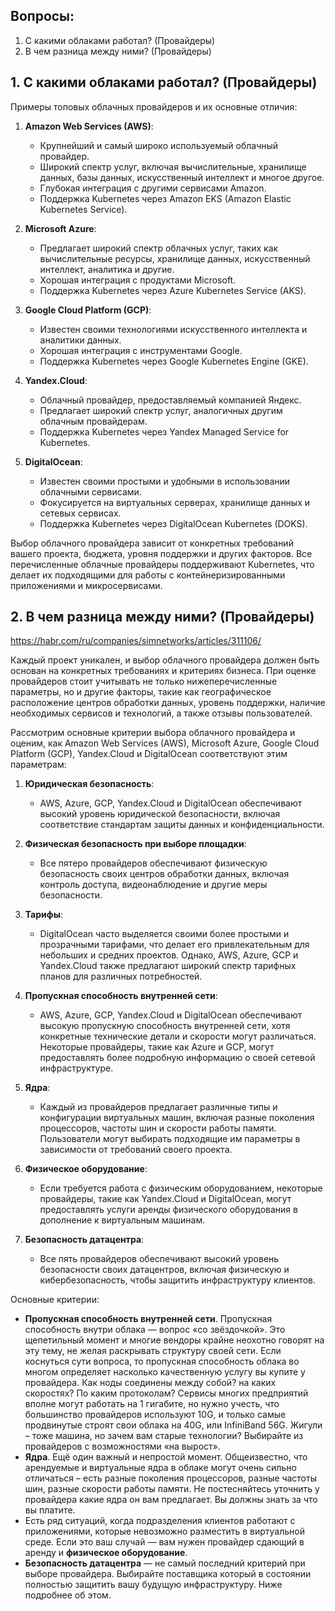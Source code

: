 ## Вопросы:
1. С какими облаками работал? (Провайдеры)
2. В чем разница между ними? (Провайдеры)

## 1. С какими облаками работал? (Провайдеры)

Примеры топовых облачных провайдеров и их основные отличия:

1. **Amazon Web Services (AWS)**:
   - Крупнейший и самый широко используемый облачный провайдер.
   - Широкий спектр услуг, включая вычислительные, хранилище данных, базы данных, искусственный интеллект и многое другое.
   - Глубокая интеграция с другими сервисами Amazon.
   - Поддержка Kubernetes через Amazon EKS (Amazon Elastic Kubernetes Service).

2. **Microsoft Azure**:
   - Предлагает широкий спектр облачных услуг, таких как вычислительные ресурсы, хранилище данных, искусственный интеллект, аналитика и другие.
   - Хорошая интеграция с продуктами Microsoft.
   - Поддержка Kubernetes через Azure Kubernetes Service (AKS).

3. **Google Cloud Platform (GCP)**:
   - Известен своими технологиями искусственного интеллекта и аналитики данных.
   - Хорошая интеграция с инструментами Google.
   - Поддержка Kubernetes через Google Kubernetes Engine (GKE).

4. **Yandex.Cloud**:
   - Облачный провайдер, предоставляемый компанией Яндекс.
   - Предлагает широкий спектр услуг, аналогичных другим облачным провайдерам.
   - Поддержка Kubernetes через Yandex Managed Service for Kubernetes.

5. **DigitalOcean**:
   - Известен своими простыми и удобными в использовании облачными сервисами.
   - Фокусируется на виртуальных серверах, хранилище данных и сетевых сервисах.
   - Поддержка Kubernetes через DigitalOcean Kubernetes (DOKS).

Выбор облачного провайдера зависит от конкретных требований вашего проекта, бюджета, уровня поддержки и других факторов. Все перечисленные облачные провайдеры поддерживают Kubernetes, что делает их подходящими для работы с контейнеризированными приложениями и микросервисами.

## 2. В чем разница между ними? (Провайдеры)
https://habr.com/ru/companies/simnetworks/articles/311106/

Каждый проект уникален, и выбор облачного провайдера должен быть основан на конкретных требованиях и критериях бизнеса. При оценке провайдеров стоит учитывать не только нижеперечисленные параметры, но и другие факторы, такие как географическое расположение центров обработки данных, уровень поддержки, наличие необходимых сервисов и технологий, а также отзывы пользователей.

Рассмотрим основные критерии выбора облачного провайдера и оценим, как Amazon Web Services (AWS), Microsoft Azure, Google Cloud Platform (GCP), Yandex.Cloud и DigitalOcean соответствуют этим параметрам:

1. **Юридическая безопасность**:
   - AWS, Azure, GCP, Yandex.Cloud и DigitalOcean обеспечивают высокий уровень юридической безопасности, включая соответствие стандартам защиты данных и конфиденциальности.

2. **Физическая безопасность при выборе площадки**:
   - Все пятеро провайдеров обеспечивают физическую безопасность своих центров обработки данных, включая контроль доступа, видеонаблюдение и другие меры безопасности.

3. **Тарифы**:
   - DigitalOcean часто выделяется своими более простыми и прозрачными тарифами, что делает его привлекательным для небольших и средних проектов. Однако, AWS, Azure, GCP и Yandex.Cloud также предлагают широкий спектр тарифных планов для различных потребностей.

4. **Пропускная способность внутренней сети**:
   - AWS, Azure, GCP, Yandex.Cloud и DigitalOcean обеспечивают высокую пропускную способность внутренней сети, хотя конкретные технические детали и скорости могут различаться. Некоторые провайдеры, такие как Azure и GCP, могут предоставлять более подробную информацию о своей сетевой инфраструктуре.

5. **Ядра**:
   - Каждый из провайдеров предлагает различные типы и конфигурации виртуальных машин, включая разные поколения процессоров, частоты шин и скорости работы памяти. Пользователи могут выбирать подходящие им параметры в зависимости от требований своего проекта.

6. **Физическое оборудование**:
   - Если требуется работа с физическим оборудованием, некоторые провайдеры, такие как Yandex.Cloud и DigitalOcean, могут предоставлять услуги аренды физического оборудования в дополнение к виртуальным машинам.

7. **Безопасность датацентра**:
   - Все пять провайдеров обеспечивают высокий уровень безопасности своих датацентров, включая физическую и кибербезопасность, чтобы защитить инфраструктуру клиентов.


Основные критерии:

- **Пропускная способность внутренней сети**. Пропускная способность внутри облака — вопрос «со звёздочкой». Это щепетильный момент и многие вендоры крайне неохотно говорят на эту тему, не желая раскрывать структуру своей сети. Если коснуться сути вопроса, то пропускная способность облака во многом определяет насколько качественную услугу вы купите у провайдера. Как ноды соединены между собой? на каких скоростях? По каким протоколам? Сервисы многих предприятий вполне могут работать на 1 гигабите, но нужно учесть, что большинство провайдеров используют 10G, и только самые продвинутые строят свои облака на 40G, или InfiniBand 56G. Жигули – тоже машина, но зачем вам старые технологии? Выбирайте из провайдеров с возможностями «на вырост».
- **Ядра**. Ещё один важный и непростой момент. Общеизвестно, что арендуемые и виртуальные ядра в облаке могут очень сильно отличаться – есть разные поколения процессоров, разные частоты шин, разные скорости работы памяти. Не постесняйтесь уточнить у провайдера какие ядра он вам предлагает. Вы должны знать за что вы платите.
- Есть ряд ситуаций, когда подразделения клиентов работают с приложениями, которые невозможно разместить в виртуальной среде. Если это ваш случай — вам нужен провайдер сдающий в аренду и **физическое оборудование**.
- **Безопасность датацентра** — не самый последний критерий при выборе провайдера. Выбирайте поставщика который в состоянии полностью защитить вашу будущую инфраструктуру. Ниже подробнее об этом.

